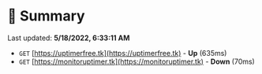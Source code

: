 # 📖 Summary
Last updated: **5/18/2022, 6:33:11 AM**

- `GET` [https://uptimerfree.tk](https://uptimerfree.tk) - **Up** (635ms)
- `GET` [https://monitoruptimer.tk](https://monitoruptimer.tk) - **Down** (70ms)

